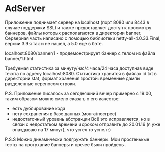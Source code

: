 # AdServer


Приложение поднимает сервер на localhost (порт 8080 или 8443 в случае поддержки SSL) и также предоставляет доступ к
просмотру баннеров, файлы которых располагаются в директории banner. 
Серверная часть написано с помощью библиотеки netty-all-4.0.33.Final, версии 3.9 я так и не нашел, а 5.0 еще в бэте.

localhost:8080/banner/1 - продемонстрирует баннер с телом из файла banner/1.html

Требуемая статистика за минуту/час/4 часа/24 часа доступнав виде текста по адресу localhost:8080.
Статистика хранится в файлах id.txt в директории stat, формат хранения простой: временные дампы разделенные переносом строки.

P.S. Приложение писалось за сегодняшний вечер примерно с 19:00, таким образом можно смело сказать о его качестве: 
* есть дублирование кода
* нету сохранения в базе данных (монга/посгрес)
* недостаточный уровень абстракции
Всё это исправляется, но в связи с недостатком времени и сроком отправить до 20.01.16 (я уже опаздываю на 17 минут), что успел то успел :)

P.S.S Можно динамически подгружать баннеры. Мои простенькые тесты на протухание баннеры и прочее были пройдены.




